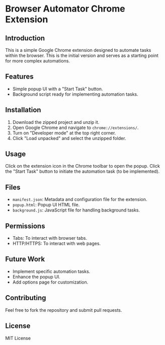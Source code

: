 # Browser Automator Chrome Extension

## Introduction
This is a simple Google Chrome extension designed to automate tasks within the browser. This is the initial version and serves as a starting point for more complex automations.

## Features
- Simple popup UI with a "Start Task" button.
- Background script ready for implementing automation tasks.

## Installation
1. Download the zipped project and unzip it.
2. Open Google Chrome and navigate to `chrome://extensions/`.
3. Turn on "Developer mode" at the top right corner.
4. Click "Load unpacked" and select the unzipped folder.

## Usage
Click on the extension icon in the Chrome toolbar to open the popup. Click the "Start Task" button to initiate the automation task (to be implemented).

## Files
- `manifest.json`: Metadata and configuration file for the extension.
- `popup.html`: Popup UI HTML file.
- `background.js`: JavaScript file for handling background tasks.

## Permissions
- Tabs: To interact with browser tabs.
- HTTP/HTTPS: To interact with web pages.

## Future Work
- Implement specific automation tasks.
- Enhance the popup UI.
- Add options page for customization.

## Contributing
Feel free to fork the repository and submit pull requests.

## License
MIT License
